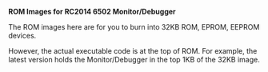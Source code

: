 <b>ROM Images for RC2014 6502 Monitor/Debugger</b>
<p>
The ROM images here are for you to burn into 32KB ROM, EPROM, EEPROM devices.
<p>
However, the actual executable code is at the top of ROM. For example, the latest version holds the Monitor/Debugger in the top 1KB of the 32KB image.
<p>
